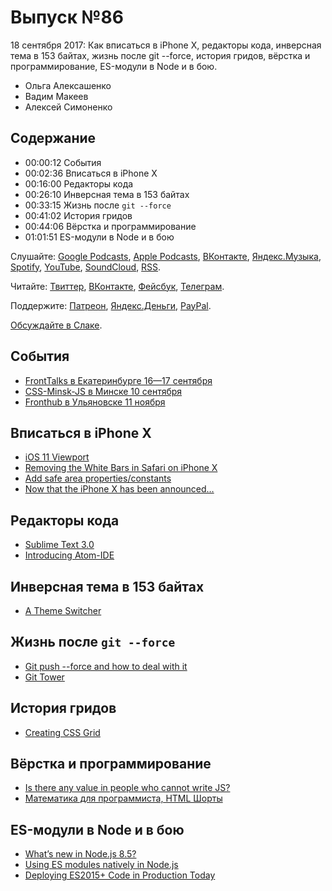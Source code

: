 # Выпуск №86

18 сентября 2017: Как вписаться в iPhone X, редакторы кода, инверсная тема в 153 байтах, жизнь после git --force, история гридов, вёрстка и программирование, ES-модули в Node и в бою.

- Ольга Алексашенко
- Вадим Макеев
- Алексей Симоненко

## Содержание

- 00:00:12 События
- 00:02:36 Вписаться в iPhone X
- 00:16:00 Редакторы кода
- 00:26:10 Инверсная тема в 153 байтах
- 00:33:15 Жизнь после `git --force`
- 00:41:02 История гридов
- 00:44:06 Вёрстка и программирование
- 01:01:51 ES-модули в Node и в бою

Слушайте: [Google Podcasts](https://podcasts.google.com/?feed=aHR0cHM6Ly93ZWItc3RhbmRhcmRzLnJ1L3BvZGNhc3QvZmVlZC8), [Apple Podcasts](https://itunes.apple.com/podcast/id1080500016), [ВКонтакте](https://vk.com/podcasts-32017543), [Яндекс.Музыка](https://music.yandex.ru/album/6245956), [Spotify](https://open.spotify.com/show/3rzAcADjpBpXt73L0epTjV), [YouTube](https://www.youtube.com/playlist?list=PLMBnwIwFEFHcwuevhsNXkFTcadeX5R1Go), [SoundCloud](https://soundcloud.com/web-standards), [RSS](https://web-standards.ru/podcast/feed/).

Читайте: [Твиттер](https://twitter.com/webstandards_ru), [ВКонтакте](https://vk.com/webstandards_ru), [Фейсбук](https://www.facebook.com/webstandardsru), [Телеграм](https://t.me/webstandards_ru).

Поддержите: [Патреон](https://www.patreon.com/webstandards_ru), [Яндекс.Деньги](https://money.yandex.ru/to/41001119329753), [PayPal](https://www.paypal.me/pepelsbey).

[Обсуждайте в Слаке](http://slack.web-standards.ru/).

## События

- [FrontTalks в Екатеринбурге 16—17 сентября](https://events.yandex.ru/events/fronttalks/2017/)
- [CSS-Minsk-JS в Минске 10 сентября](http://css-minsk-js.by/)
- [Fronthub в Ульяновске 11 ноября](http://fronthub.ru/)

## Вписаться в iPhone X

- [iOS 11 Viewport](https://ayogo.com/blog/ios11-viewport/)
- [Removing the White Bars in Safari on iPhone X](http://stephenradford.me/removing-the-white-bars-in-safari-on-iphone-x/)
- [Add safe area properties/constants](https://github.com/w3c/csswg-drafts/pull/1819)
- [Now that the iPhone X has been announced…](https://github.com/w3c/csswg-drafts/issues/1693)

## Редакторы кода

- [Sublime Text 3.0](https://www.sublimetext.com/blog/articles/sublime-text-3-point-0)
- [Introducing Atom-IDE](http://blog.atom.io/2017/09/12/announcing-atom-ide.html)

## Инверсная тема в 153 байтах

- [A Theme Switcher](https://inclusive-components.design/a-theme-switcher/)

## Жизнь после `git --force`

- [Git push --force and how to deal with it](https://evilmartians.com/chronicles/git-push---force-and-how-to-deal-with-it)
- [Git Tower](https://www.git-tower.com/)

## История гридов

- [Creating CSS Grid](https://youtu.be/J9uaT9dggZE)

## Вёрстка и программирование

- [Is there any value in people who cannot write JS?](https://medium.com/p/d0a66b16de06)
- [Математика для программиста, HTML Шорты](https://habr.ru/p/337952/)

## ES-модули в Node и в бою

- [What’s new in Node.js 8.5?](https://blog.risingstack.com/whats-new-in-node-js-8-5/)
- [Using ES modules natively in Node.js](http://2ality.com/2017/09/native-esm-node.html)
- [Deploying ES2015+ Code in Production Today](https://philipwalton.com/articles/deploying-es2015-code-in-production-today/)
